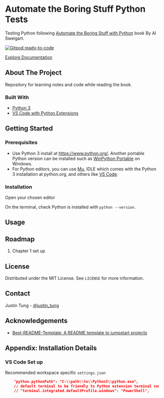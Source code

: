 # Automate the Boring Stuff Python Tests

Testing Python following [Automate the Boring Stuff with Python](https://automatetheboringstuff.com/) book By Al Sweigart.

[![Gitpod ready-to-code](https://img.shields.io/badge/Gitpod-ready--to--code-blue?logo=gitpod)](https://gitpod.io/#https://github.com/justintungonline/automatetheboringstuff-py-tests)

[Explore Documentation](https://github.com/justintungonline/automatetheboringstuff-py-tests/wiki)

## About The Project

Repository for learning notes and code while reading the book.

### Built With

- [Python 3](https://www.python.org/)
- [VS Code with Python Extensions](https://code.visualstudio.com/docs/languages/python)

## Getting Started

### Prerequisites

- Use Python 3 install at <https://www.python.org/>. Another portable Python version can be installed such as [WinPython Portable](http://winpython.github.io/) on Windows.
- For Python editors, you can use [Mu](https://codewith.mu/), IDLE which comes with the Python 3 installation at python.org, and others like [VS Code](https://code.visualstudio.com/).

### Installation

Open your chosen editor

On the terminal, check Python is installed with `python --version`.

## Usage

## Roadmap

1. Chapter 1 set up

## License

Distributed under the MIT License. See `LICENSE` for more information.

## Contact

Justin Tung - [@justin_tung](https://twitter.com/justin_tung/)

## Acknowledgements

- [Best-README-Template: A README template to jumpstart projects](https://github.com/othneildrew/Best-README-Template/)

## Appendix: Installation Details

### VS Code Set up

Recommended workspace specific `settings.json`

```json
    "python.pythonPath": "C:\\path\\to\\Python3\\python.exe",
    // default terminal to be friendly to Python extension terminal commands
    // "terminal.integrated.defaultProfile.windows": "PowerShell",
```
